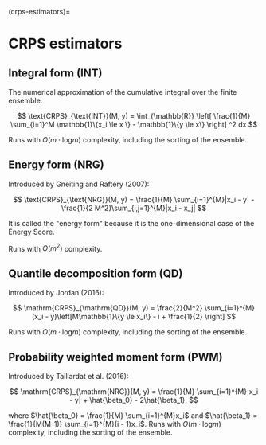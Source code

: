 (crps-estimators)=
# CRPS estimators

## Integral form (INT)

The numerical approximation of the cumulative integral over the finite ensemble.

$$
\text{CRPS}_{\text{INT}}(M, y) = \int_{\mathbb{R}} \left[ \frac{1}{M}
    \sum_{i=1}^M \mathbb{1}\{x_i \le x \} - \mathbb{1}\{y \le x\}  \right] ^2 dx
$$

Runs with $O(m\cdot\mathrm{log}m)$ complexity, including the sorting of the ensemble.

## Energy form (NRG)

Introduced by Gneiting and Raftery (2007):

$$
\text{CRPS}_{\text{NRG}}(M, y) = \frac{1}{M} \sum_{i=1}^{M}|x_i - y| - \frac{1}{2 M^2}\sum_{i,j=1}^{M}|x_i - x_j|
$$

It is called the "energy form" because it is the one-dimensional case of the Energy Score.

Runs with $O(m^2)$ complexity.

## Quantile decomposition form (QD)

Introduced by Jordan (2016):

$$
\mathrm{CRPS}_{\mathrm{QD}}(M, y) = \frac{2}{M^2} \sum_{i=1}^{M}(x_i - y)\left[M\mathbb{1}\{y \le x_i\} - i + \frac{1}{2} \right]
$$

Runs with $O(m\cdot\mathrm{log}m)$ complexity, including the sorting of the ensemble.

## Probability weighted moment form (PWM)

Introduced by Taillardat et al. (2016):

$$
\mathrm{CRPS}_{\mathrm{NRG}}(M, y) = \frac{1}{M} \sum_{i=1}^{M}|x_i - y| + \hat{\beta_0} - 2\hat{\beta_1},
$$

where $\hat{\beta_0} = \frac{1}{M} \sum_{i=1}^{M}x_i$ and $\hat{\beta_1} = \frac{1}{M(M-1)} \sum_{i=1}^{M}(i - 1)x_i$. Runs with $O(m\cdot\mathrm{log}m)$ complexity, including the sorting of the ensemble.
